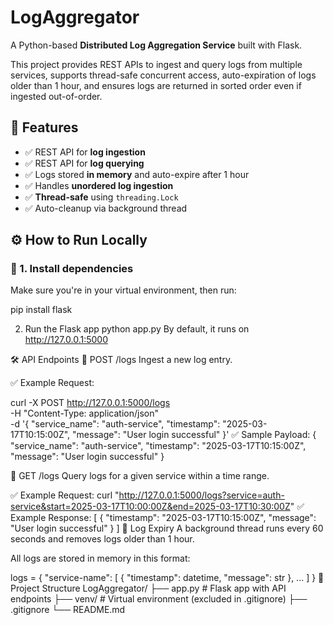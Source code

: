 # LogAggregator

A Python-based **Distributed Log Aggregation Service** built with Flask.

This project provides REST APIs to ingest and query logs from multiple services, supports thread-safe concurrent access, auto-expiration of logs older than 1 hour, and ensures logs are returned in sorted order even if ingested out-of-order.


## 🚀 Features

- ✅ REST API for **log ingestion**
- ✅ REST API for **log querying**
- ✅ Logs stored **in memory** and auto-expire after 1 hour
- ✅ Handles **unordered log ingestion**
- ✅ **Thread-safe** using `threading.Lock`
- ✅ Auto-cleanup via background thread


## ⚙️ How to Run Locally

### 🔧 1. Install dependencies

Make sure you're in your virtual environment, then run:

pip install flask

2. Run the Flask app
python app.py
By default, it runs on http://127.0.0.1:5000

🛠️ API Endpoints
🔹 POST /logs
Ingest a new log entry.

✅ Example Request:

curl -X POST http://127.0.0.1:5000/logs \
     -H "Content-Type: application/json" \
     -d '{
           "service_name": "auth-service",
           "timestamp": "2025-03-17T10:15:00Z",
           "message": "User login successful"
         }'
✅ Sample Payload:
{
  "service_name": "auth-service",
  "timestamp": "2025-03-17T10:15:00Z",
  "message": "User login successful"
}

🔹 GET /logs
Query logs for a given service within a time range.

✅ Example Request:
curl "http://127.0.0.1:5000/logs?service=auth-service&start=2025-03-17T10:00:00Z&end=2025-03-17T10:30:00Z"
✅ Example Response:
[
  {
    "timestamp": "2025-03-17T10:15:00Z",
    "message": "User login successful"
  }
]
🧹 Log Expiry
A background thread runs every 60 seconds and removes logs older than 1 hour.

All logs are stored in memory in this format:

logs = {
  "service-name": [
    { "timestamp": datetime, "message": str },
    ...
  ]
}
📁 Project Structure
LogAggregator/
├── app.py            # Flask app with API endpoints
├── venv/             # Virtual environment (excluded in .gitignore)
├── .gitignore
└── README.md
